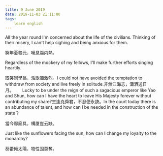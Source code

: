 ```yaml
---
title: 9 June 2019
date: 2019-11-03 21:11:00
tags:
    learn english
---
```

All the year round
I'm concerned about the life of the
civilians. Thinking of their misery, I can't help sighing and being anxious for them.


窮年憂黎元，嘆息膓内熱。

Regardless of the
mockery of my fellows, I'll make further
efforts singing heartily.

取笑同學翁，浩歌彌激烈。I could not have avoided the temptation
to withdraw from society and live freely in solitude.非無江海志，瀟洒送日月。       Lucky to be under the reign of such a
sagacious emperor like Yao
and Shun, how can I have the heart to leave His Majesty forever without contributing
my share?生逢尭舜君，不忍便永訣。In the court today there is an abundance
of talent, and how can I be needed in the construction of the state？

當今廊廟具，構厦豈云缺。

Just
like the sunflowers facing the sun, how can I change my loyalty to the monarchy?
 

葵藿倾太陽，物性固莫奪。